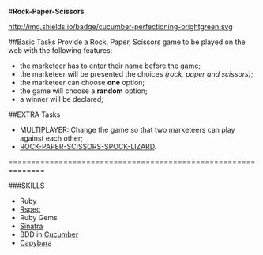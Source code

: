 #**Rock-Paper-Scissors**

http://img.shields.io/badge/cucumber-perfectioning-brightgreen.svg

##Basic Tasks
Provide a Rock, Paper, Scissors game to be played on the web with the following features:

- the marketeer has to enter their name before the game;
- the marketeer will be presented the choices _(rock, paper and scissors)_;
- the marketeer can choose **one** option;
- the game will choose a **random** option;
- a winner will be declared;



##EXTRA Tasks
- MULTIPLAYER: Change the game so that two marketeers can play against each other;
- [ROCK-PAPER-SCISSORS-SPOCK-LIZARD](http://en.wikipedia.org/wiki/Rock-paper-scissors-lizard-Spock).



==============================================================

###SKILLS
- Ruby
- [Rspec](https://github.com/rspec/rspec)
- Ruby Gems
- [Sinatra](http://www.sinatrarb.com/documentation.html) 
- BDD in [Cucumber](http://cukes.info/) 
- [Capybara](http://www.rubydoc.info/github/jnicklas/capybara)

